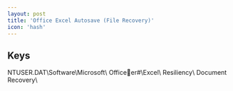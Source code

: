 ```yaml
---
layout: post
title: 'Office Excel Autosave (File Recovery)'
icon: 'hash'
---
```


## Keys

NTUSER.DAT\Software\Microsoft\ Officeer#\Excel\ Resiliency\ Document Recovery\

